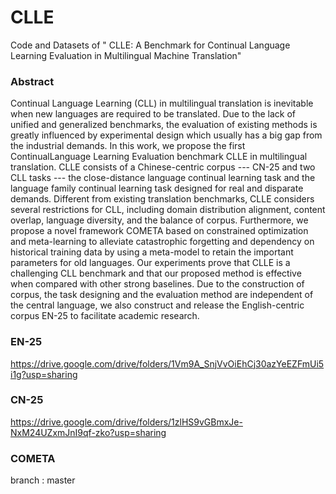 # CLLE
Code and Datasets of " CLLE: A Benchmark for Continual Language Learning Evaluation in Multilingual Machine Translation"

### Abstract
Continual Language Learning (CLL) in multilingual  translation is inevitable when new languages are required to be translated. Due to the lack of unified and generalized benchmarks, the evaluation of existing methods is greatly influenced by experimental design which usually has a big gap from the industrial demands. In this work, we propose the first ContinualLanguage Learning Evaluation benchmark CLLE in multilingual translation. CLLE consists of a Chinese-centric corpus --- CN-25 and two CLL tasks --- the close-distance language continual learning task and the language family continual learning task designed for real and disparate demands. Different from existing translation benchmarks, CLLE considers several restrictions for CLL, including domain distribution alignment, content overlap, language diversity, and the balance of corpus. Furthermore, we propose a novel framework COMETA based on constrained optimization and meta-learning to alleviate catastrophic forgetting and dependency on historical training data by using a meta-model to retain the important parameters for old languages. Our experiments prove that CLLE is a challenging CLL benchmark and that our proposed method is effective when compared with other strong baselines. Due to the construction of corpus, the task designing and the evaluation method are independent of the central language, we also construct and release the English-centric corpus EN-25 to facilitate academic research.

### EN-25
  https://drive.google.com/drive/folders/1Vm9A_SnjVvOiEhCj30azYeEZFmUi5i1g?usp=sharing
### CN-25 
  https://drive.google.com/drive/folders/1zlHS9vGBmxJe-NxM24UZxmJnI9qf-zko?usp=sharing
### COMETA
  branch : master
